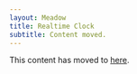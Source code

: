 ```yaml
---
layout: Meadow
title: Realtime Clock
subtitle: Content moved.
---
```


This content has moved to [here](/Meadow/Meadow.OS/RTC/).
